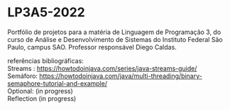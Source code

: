 # LP3A5-2022
Portfólio de projetos para a matéria de Linguagem de Programação 3, do curso de Análise e Desenvolvimento de Sistemas do Instituto Federal São Paulo, campus SAO.
Professor responsável Diego Caldas.


referências bibliográficas: 
<br>
Streams : https://howtodoinjava.com/series/java-streams-guide/
<br>
Semáforo: https://howtodoinjava.com/java/multi-threading/binary-semaphore-tutorial-and-example/
<br>
Optional: (in progress)
<br>
Reflection (in progress)
